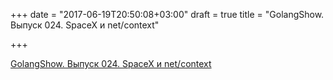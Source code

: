 +++
date = "2017-06-19T20:50:08+03:00"
draft = true
title = "GolangShow. Выпуск 024. SpaceX и net/context"

+++

<p><a href="http://golangshow.com/episode/2015/10-22-024/">GolangShow. Выпуск 024. SpaceX и net/context</a></p>